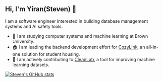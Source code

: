 ## Hi, I'm Yiran(Steven) 👋

I am a software engineer interested in building database management systems and AI safety tools.

- 🐻 I am studying computer systems and machine learning at Brown University.
- 🏠 I am leading the backend development effort for [CozyLink](https://cozy-link.com/), an all-in-one solution for student housing.
- 🧼 I am actively contributing to [CleanLab](https://cleanlab.ai/), a tool for improving machine learning datasets.

[![Steven's GitHub stats](https://github-readme-stats.vercel.app/api?username=steven-yiran)](https://github.com/steven-yiran/github-readme-stats)

<!---
Steven-Yiran/Steven-Yiran is a special repository because its `README.md` (this file) appears on your GitHub profile.
You can click the Preview link to take a look at your changes.
--->

